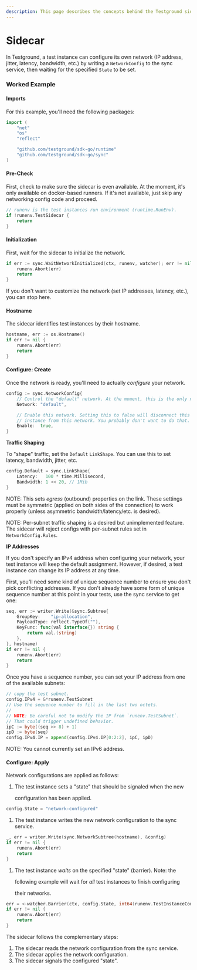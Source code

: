 ```yaml
---
description: This page describes the concepts behind the Testground sidecar
---
```


# Sidecar

In Testground, a test instance can configure its own network \(IP address, jitter, latency, bandwidth, etc.\) by writing a `NetworkConfig` to the sync service, then waiting for the specified `State` to be set.

### Worked Example

#### Imports

For this example, you'll need the following packages:

```go
import (
    "net"
    "os"
    "reflect"

    "github.com/testground/sdk-go/runtime"
    "github.com/testground/sdk-go/sync"
)
```

#### Pre-Check

First, check to make sure the sidecar is even available. At the moment, it's only available on docker-based runners. If it's not available, just skip any networking config code and proceed.

```go
// runenv is the test instances run environment (runtime.RunEnv).
if !runenv.TestSidecar {
    return
}
```

#### Initialization

First, wait for the sidecar to initialize the network.

```go
if err := sync.WaitNetworkInitialized(ctx, runenv, watcher); err != nil {
    runenv.Abort(err)
    return
}
```

If you don't want to customize the network \(set IP addresses, latency, etc.\), you can stop here.

#### Hostname

The sidecar identifies test instances by their hostname.

```go
hostname, err := os.Hostname()
if err != nil {
    runenv.Abort(err)
    return
}
```

#### Configure: Create

Once the network is ready, you'll need to actually _configure_ your network.

```go
config := sync.NetworkConfig{
    // Control the "default" network. At the moment, this is the only network.
    Network: "default",

    // Enable this network. Setting this to false will disconnect this test
    // instance from this network. You probably don't want to do that.
    Enable:  true,
}
```

**Traffic Shaping**

To "shape" traffic, set the `Default` `LinkShape`. You can use this to set latency, bandwidth, jitter, etc.

```go
config.Default = sync.LinkShape{
    Latency:   100 * time.Millisecond,
    Bandwidth: 1 << 20, // 1Mib
}
```

NOTE: This sets _egress_ \(outbound\) properties on the link. These settings must be symmetric \(applied on both sides of the connection\) to work properly \(unless asymmetric bandwidth/latency/etc. is desired\).

NOTE: Per-subnet traffic shaping is a desired but unimplemented feature. The sidecar will reject configs with per-subnet rules set in `NetworkConfig.Rules`.

**IP Addresses**

If you don't specify an IPv4 address when configuring your network, your test instance will keep the default assignment. However, if desired, a test instance can change its IP address at any time.

First, you'll need some kind of unique sequence number to ensure you don't pick conflicting addresses. If you don't already have some form of unique sequence number at this point in your tests, use the sync service to get one:

```go
seq, err := writer.Write(&sync.Subtree{
    GroupKey:    "ip-allocation",
    PayloadType: reflect.TypeOf(""),
    KeyFunc: func(val interface{}) string {
        return val.(string)
    },
}, hostname)
if err != nil {
    runenv.Abort(err)
    return
}
```

Once you have a sequence number, you can set your IP address from one of the available subnets:

```go
// copy the test subnet.
config.IPv4 = &*runenv.TestSubnet
// Use the sequence number to fill in the last two octets.
//
// NOTE: Be careful not to modify the IP from `runenv.TestSubnet`.
// That could trigger undefined behavior.
ipC := byte((seq >> 8) + 1)
ipD := byte(seq)
config.IPv4.IP = append(config.IPv4.IP[0:2:2], ipC, ipD)
```

NOTE: You cannot currently set an IPv6 address.

#### Configure: Apply

Network configurations are applied as follows:

1. The test instance sets a "state" that should be signaled when the new

   configuration has been applied.

```go
config.State = "network-configured"
```

1. The test instance writes the new network configuration to the sync service.

```go
_, err = writer.Write(sync.NetworkSubtree(hostname), &config)
if err != nil {
    runenv.Abort(err)
    return
}
```

1. The test instance _waits_ on the specified "state" \(barrier\). Note: the

   following example will wait for _all_ test instances to finish configuring

   their networks.

```go
err = <-watcher.Barrier(ctx, config.State, int64(runenv.TestInstanceCount))
if err != nil {
    runenv.Abort(err)
    return
}
```

The sidecar follows the complementary steps:

1. The sidecar reads the network configuration from the sync service.
2. The sidecar applies the network configuration.
3. The sidecar signals the configured "state".

